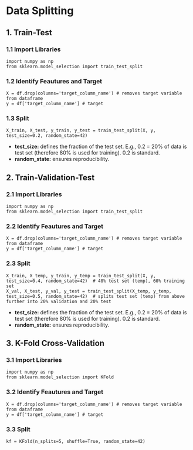 # Data Splitting
## 1. Train-Test
### 1.1 Import Libraries
    import numpy as np
    from sklearn.model_selection import train_test_split
### 1.2 Identify Feautures and Target
    X = df.drop(columns='target_column_name') # removes target variable from dataframe
    y = df['target_column_name'] # target
### 1.3 Split
    X_train, X_test, y_train, y_test = train_test_split(X, y, test_size=0.2, random_state=42)
* **test_size:** defines the fraction of the test set. E.g., 0.2 = 20% of data is test set (therefore 80% is used for training). 0.2 is standard.
* **random_state:** ensures reproducibility.
## 2. Train-Validation-Test
### 2.1 Import Libraries
    import numpy as np
    from sklearn.model_selection import train_test_split
### 2.2 Identify Feautures and Target
    X = df.drop(columns='target_column_name') # removes target variable from dataframe
    y = df['target_column_name'] # target
### 2.3 Split
    X_train, X_temp, y_train, y_temp = train_test_split(X, y, test_size=0.4, random_state=42)  # 40% test set (temp), 60% training set
    X_val, X_test, y_val, y_test = train_test_split(X_temp, y_temp, test_size=0.5, random_state=42)  # splits test set (temp) from above further into 20% validation and 20% test
* **test_size:** defines the fraction of the test set. E.g., 0.2 = 20% of data is test set (therefore 80% is used for training). 0.2 is standard.
* **random_state:** ensures reproducibility.

## 3. K-Fold Cross-Validation
### 3.1 Import Libraries
    import numpy as np
    from sklearn.model_selection import KFold
### 3.2 Identify Feautures and Target
    X = df.drop(columns='target_column_name') # removes target variable from dataframe
    y = df['target_column_name'] # target
### 3.3 Split
    kf = KFold(n_splits=5, shuffle=True, random_state=42)
